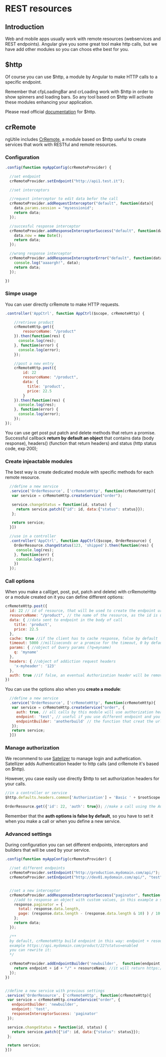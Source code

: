 # REST resources

## Introduction

Web and mobile apps usually work with remote resources (webservices and REST endpoints). Angular give you some great tool make http calls, but we have add other modules so you can choos ethe best for you.

## $http
Of course you can use $http, a module by Angular to make HTTP calls to a specific endpoint.

Remember that cfpLoadingBar and crLoading work with $http in order to show spinners and loading bars. So any tool based on $http will activate these modules enhancing your application.

Please read official [documentation](https://docs.angularjs.org/api/ng/service/$http) for $http.

## crRemote

ngUtile includes [CrRemote](https://github.com/ngutils/cr-remote), a module based on $http useful to create services that work with RESTful and remote resources.

### Configuration
```javascript
.config(function myAppConfig(crRemoteProvider) {

  //set endpoint
  crRemoteProvider.setEndpoint("http://api1.test.it");

  //set interceptors

  //request interceptor to edit data befor the call
  crRemoteProvider.addRequestInterceptor("default", function(data){
    data.params.session = "mysessionid";
    return data;
  });

  //succesful response interceptor
  crRemoteProvider.addResponseInterceptorSuccess("default", function(data){
    data.now = new Date();
    return data;
  });

  //wrong response interceptor
  crRemoteProvider.addResponseInterceptorError("default", function(data){
    console.log("aaaargh!", data);
    return data;
  });

})
```

### Simpe usage

You can user directly crRemote to make HTTP requests.

``` javascript
.controller('AppCtrl', function AppCtrl($scope, crRemoteHttp) {

    //retrieve product
    crRemoteHttp.get({
        resourceName: "/product"
    }).then(function(res) {
      console.log(res);
    }, function(error) {
      console.log(error);
    });

    //post a new entry
    crRemoteHttp.post({
        id: 22
        resourceName: "/product",
        data: {
          title: 'product',
          price: 22.5
        }
    }).then(function(res) {
      console.log(res);
    }, function(error) {
      console.log(error);
    });
});
```

You can use get post put patch and delete methods that return a promise.
Successful callback **return by default an object** that contains data (body response), headers() (function that return headers) and status (http status code, exp 200);

### Create injeactable modules

The best way is create dedicated module with specific methods for each remote resource.


``` javascript
  //define a new service
  .service('OrderResource', ['crRemoteHttp', function(crRemoteHttp){
   var service = crRemoteHttp.createService("order");

   service.changeStatus = function(id, status) {
     return service.patch({"id": id, data:{"status": status}});
   };

   return service;
  }])

  //use in a controller
  .controller('AppCtrl', function AppCtrl($scope, OrderResource) {
    OrderResource.changeStatus(123, 'shipped').then(function(res) {
     console.log(res);
    }, function(err) {
     console.log(err);
    })
  });
```

### Call options
When you make a call(get, post, put, patch and delete) with crRemoteHttp or a module created on it you can define different options:
```javascript
crRemoteHttp.post({
  id: 22 // id of resource, that will be used to create the endpoint url (see advanced settings below)
  resourceName: "/product", // the name of the resource, as the id is used to create the url
  data: { //data sent to endpoint in the body of call
    title: 'product',
    price: 22.5
  },
  cache: true //if the client has to cache response, false by default
  timeout: 5000 //milliseconds or a promise for the timeout, 0 by default (no timeout),
  params: { //object of Query params (?q=myname)
    q: 'myname'
  },
  headers: { //object of addiction request headers
    'x-myheader': '123'
  },
  auth: true //if false, an eventual Authorization header will be removed for the call; false by default
})

```

You can use the options also when you **create a module**:

``` javascript
  //define a new service
  .service('OrderResource', ['crRemoteHttp', function(crRemoteHttp){
   var service = crRemoteHttp.createService("order", {
     auth: true, // all calls by this module will use authorization header
     endpoint: 'test', // useful if you use different endpoint and you added another endpoint during configuration
     endpointBuilder: 'anotherbuild' // the function that creat the url of resource, see advanced settings for more info
   });
   return service;
  }])
```



### Manage authorization
We recommend to use [Satelizer](https://github.com/sahat/satellizer) to manage login and authetication. Satellizer adds Authentication header to http calls (and crRemote it's based on $http).

However, you case easily use directly $http to set authorization headers for your calls.

```javascript
//in a controller or service
$http.defaults.headers.common['Authorization'] = 'Basic ' + $rootScope.user.authtoken; // it's just an example

OrderResource.get({'id': 22, 'auth': true}); //make a call using the Authorization header
```

Remember that the **auth options is false by default**, so you have to set it when you make a call or when you define a new service.


### Advanced settings

During configuration you can set different endpoints, interceptors and builders that will be used by your service.


```javascript
.config(function myAppConfig(crRemoteProvider) {

  //set different endpoints
  crRemoteProvider.setEndpoint("http://production.mydomain.com/api/"); //add as default endpoint
  crRemoteProvider.setEndpoint("http://dev01.mydomain.com/api/", "test"); //add as default endpoint


  //set a new interceptor
  crRemoteProvider.addResponseInterceptorSuccess("paginator", function(response){
    //add to response an object with custom values, in this example a simply paginator and counter
    response.paginator = {
      total: response.data.length,
      page: (response.data.length - (response.data.length & 10) ) / 10 + 1
    };
    return data;
  });

  /**
  by default, crRemoteHttp build endpoint in this way: endpoint + resource name + / + id (if set) + query (if set)
  example https://api.mydomain.com/product/22?status=enabled
  you can rewrite it:
  */

  crRemoteProvider.addEndpointBuilder('newbuilder',  function(endpoint, resourceName, resourceId, params) {
    return endpoint + id + "/" + resourceName; //it will return https://api.mydomain.com/22/product
  });
})


//define a new service with previous settings
.service('OrderResource', ['crRemoteHttp', function(crRemoteHttp){
 var service = crRemoteHttp.createService("order", {
   endpointBuilder: 'newbuilder',
   endpoint: 'test',
   responseInterceptorSuccess: 'paginator'
 });

 service.changeStatus = function(id, status) {
   return service.patch({"id": id, data:{"status": status}});
 };

 return service;
}])

```
